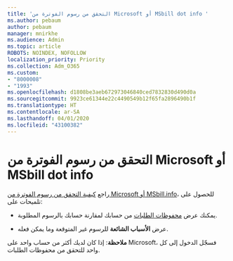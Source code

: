 ```yaml
---
title: 'التحقق من رسوم الفوترة من Microsoft أو MSbill dot info '
ms.author: pebaum
author: pebaum
manager: mnirkhe
ms.audience: Admin
ms.topic: article
ROBOTS: NOINDEX, NOFOLLOW
localization_priority: Priority
ms.collection: Adm_O365
ms.custom:
- "8000008"
- "1993"
ms.openlocfilehash: d1808be3aeb672973046840ced7832830d490d0a
ms.sourcegitcommit: 9923ce61344e22c4490549b12f65fa2896490b1f
ms.translationtype: HT
ms.contentlocale: ar-SA
ms.lasthandoff: 04/01/2020
ms.locfileid: "43100382"
---
```

# <a name="investigate-a-billing-charge-from-microsoft-or-msbill-dot-info"></a>التحقق من رسوم الفوترة من Microsoft أو MSbill dot info

راجع [كيفية التحقق من رسوم الفوترة من Microsoft أو MSbill.info](https://support.microsoft.com/help/10623/microsoft-account-investigate-billing-charge)، للحصول على تلميحات على: 

- يمكنك عرض [محفوظات الطلبات](https://account.microsoft.com/billing/orders/) من حسابك لمقارنة حسابك بالرسوم المطلوبة.

- عرض **الأسباب الشائعة** للرسوم غير المتوقعة وما يمكن فعله.

**ملاحظة**: إذا كان لديك أكثر من حساب واحد على Microsoft، فسجّل الدخول إلى كل واحد للتحقق من محفوظات الطلبات.

